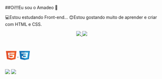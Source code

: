 ##Oi!!!Eu sou o Amadeo  👋

💻Estou estudando Front-end...
😊Estou gostando muito de aprender e criar com HTML e CSS.
<div align="center">
  <a href="https://github.com/Amadeo-Frontend">
  <img height="180em" src="https://github-readme-stats.vercel.app/api?username=Amadeo-Frontend&show_icons=true&theme=codeSTACKr&include_all_commits=true&count_private=true"/>
  <img height="180em" src="https://github-readme-stats.vercel.app/api/top-langs/?username=Amadeo-Frontend&layout=compact&langs_count=7&theme=github_dark"/>
</div>
  
  ##

  <div style="display: inline_block"><br>
     <img align="center" alt="Amadeo-HTML" height="30" width="40" src="https://raw.githubusercontent.com/devicons/devicon/master/icons/html5/html5-original.svg">
     <img align="center" alt="Amadeo-CSS" height="30" width="40" src="https://raw.githubusercontent.com/devicons/devicon/master/icons/css3/css3-original.svg">
  </div>
  
  ##

  <div>
     <a href="https://instagram.com/amadeo1982/" target="_blank"><img src="https://img.shields.io/badge/-Instagram-%23E4405F?style=for-the-badge&logo=instagram&logoColor=white" target="_blank"></a>
     <a href="https://discord.gg/Amadeo_Bon#3732" target="_blank"><img src="https://img.shields.io/badge/Discord-7289DA?style=for-the-badge&logo=discord&logoColor=white" target="_blank"></a>
  </div>
  
